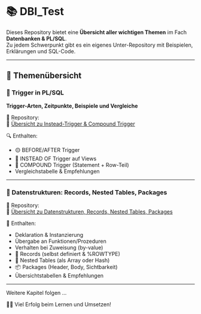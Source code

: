 # 📚 DBI_Test

Dieses Repository bietet eine **Übersicht aller wichtigen Themen** im Fach **Datenbanken & PL/SQL**.  
Zu jedem Schwerpunkt gibt es ein eigenes Unter-Repository mit Beispielen, Erklärungen und SQL-Code.

---

## 📌 Themenübersicht

### 🔄 Trigger in PL/SQL
**Trigger-Arten, Zeitpunkte, Beispiele und Vergleiche**

📁 Repository:  
🔗 [Übersicht zu Instead-Trigger & Compound Trigger](https://github.com/ad220296/DBI-Test)

🔍 Enthalten:
- 🟡 BEFORE/AFTER Trigger
- 🔵 INSTEAD OF Trigger auf Views
- 🧩 COMPOUND Trigger (Statement + Row-Teil)
- Vergleichstabelle & Empfehlungen

---

### 🧩 Datenstrukturen: Records, Nested Tables, Packages

📁 Repository:  
🔗 [Übersicht zu Datenstrukturen, Records, Nested Tables, Packages](https://github.com/ad220296/-bersicht-zu-Datenstrukturen-Records-Nested-Tables-Packages/blob/main/README.md)

📘 Enthalten:
- Deklaration & Instanzierung
- Übergabe an Funktionen/Prozeduren
- Verhalten bei Zuweisung (by-value)
- 📘 Records (selbst definiert & %ROWTYPE)
- 🧩 Nested Tables (als Array oder Hash)
- 📦 Packages (Header, Body, Sichtbarkeit)
- Übersichtstabellen & Empfehlungen

---

Weitere Kapitel folgen …

👨‍🏫 Viel Erfolg beim Lernen und Umsetzen!
